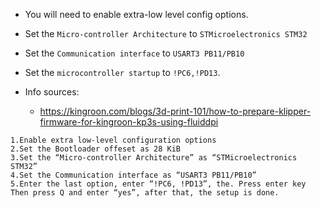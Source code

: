 - You will need to enable extra-low level config options.
- Set the `Micro-controller Architecture` to `STMicroelectronics STM32`
- Set the `Communication interface` to `USART3 PB11/PB10`
- Set the `microcontroller startup` to `!PC6,!PD13`.


- Info sources:
  - https://kingroon.com/blogs/3d-print-101/how-to-prepare-klipper-firmware-for-kingroon-kp3s-using-fluiddpi

```
1.Enable extra low-level configuration options
2.Set the Bootloader offeset as 28 KiB
3.Set the “Micro-controller Architecture” as “STMicroelectronics STM32”
4.Set the Communication interface as “USART3 PB11/PB10”
5.Enter the last option, enter “!PC6, !PD13”, the. Press enter key
Then press Q and enter “yes”, after that, the setup is done.
```
